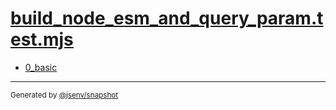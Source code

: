 # [build_node_esm_and_query_param.test.mjs](../build_node_esm_and_query_param.test.mjs)


- [0_basic](0_basic/0_basic.md)

---

<sub>
  Generated by <a href="https://github.com/jsenv/core/tree/main/packages/independent/snapshot">@jsenv/snapshot</a>
</sub>
